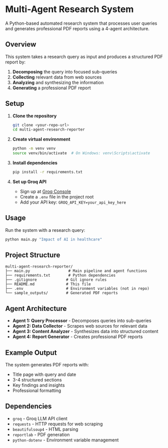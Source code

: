 # Multi-Agent Research System

A Python-based automated research system that processes user queries and generates professional PDF reports using a 4-agent architecture.

## Overview

This system takes a research query as input and produces a structured PDF report by:
1. **Decomposing** the query into focused sub-queries
2. **Collecting** relevant data from web sources
3. **Analyzing** and synthesizing the information
4. **Generating** a professional PDF report

## Setup

1. **Clone the repository**
   ```bash
   git clone <your-repo-url>
   cd multi-agent-research-reporter
   ```

2. **Create virtual environment**
   ```bash
   python -m venv venv
   source venv/bin/activate  # On Windows: venv\Scripts\activate
   ```

3. **Install dependencies**
   ```bash
   pip install -r requirements.txt
   ```

4. **Set up Groq API**
   - Sign up at [Groq Console](https://console.groq.com/)
   - Create a `.env` file in the project root
   - Add your API key: `GROQ_API_KEY=your_api_key_here`

## Usage

Run the system with a research query:

```bash
python main.py "Impact of AI in healthcare"
```

## Project Structure

```
multi-agent-research-reporter/
├── main.py                 # Main pipeline and agent functions
├── requirements.txt        # Python dependencies
├── .gitignore             # Git ignore rules
├── README.md              # This file
├── .env                   # Environment variables (not in repo)
└── sample_outputs/        # Generated PDF reports
```

## Agent Architecture

- **Agent 1: Query Processor** - Decomposes queries into sub-queries
- **Agent 2: Data Collector** - Scrapes web sources for relevant data
- **Agent 3: Content Analyzer** - Synthesizes data into structured content
- **Agent 4: Report Generator** - Creates professional PDF reports

## Example Output

The system generates PDF reports with:
- Title page with query and date
- 3-4 structured sections
- Key findings and insights
- Professional formatting

## Dependencies

- `groq` - Groq LLM API client
- `requests` - HTTP requests for web scraping
- `beautifulsoup4` - HTML parsing
- `reportlab` - PDF generation
- `python-dotenv` - Environment variable management 